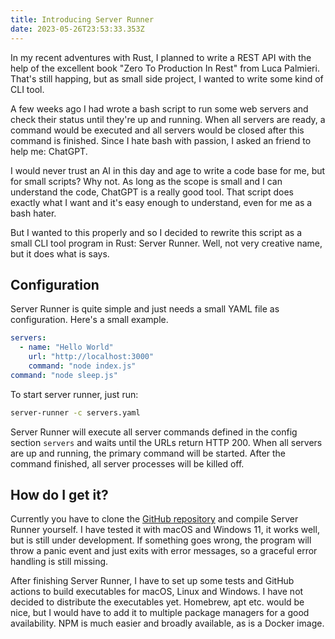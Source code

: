 ```yaml
---
title: Introducing Server Runner
date: 2023-05-26T23:53:33.353Z
---
```

In my recent adventures with Rust, I planned to write a REST API with the help of the excellent book "Zero To Production In Rest" from Luca Palmieri. That's still happing, but as small side project, I wanted to write some kind of CLI tool.

A few weeks ago I had wrote a bash script to run some web servers and check their status until they're up and running. When all servers are ready, a command would be executed and all servers would be closed after this command is finished. Since I hate bash with passion, I asked an friend to help me: ChatGPT. 

I would never trust an AI in this day and age to write a code base for me, but for small scripts? Why not. As long as the scope is small and I can understand the code, ChatGPT is a really good tool. That script does exactly what I want and it's easy enough to understand, even for me as a bash hater.

But I wanted to this properly and so I decided to rewrite this script as a small CLI tool program in Rust: Server Runner. Well, not very creative name, but it does what is says.

## Configuration

Server Runner is quite simple and just needs a small YAML file as configuration. Here's a small example.

~~~ yaml
servers:
  - name: "Hello World"
    url: "http://localhost:3000"
    command: "node index.js"
command: "node sleep.js"
~~~

To start server runner, just run:

~~~ sh
server-runner -c servers.yaml
~~~

Server Runner will execute all server commands defined in the config section `servers` and waits until the URLs return HTTP 200. When all servers are up and running, the primary command will be started. After the command finished, all server processes will be killed off.

## How do I get it?

Currently you have to clone the [GitHub repository](https://github.com/webcodr/server-runner) and compile Server Runner yourself. I have tested it with macOS and Windows 11, it works well, but is still under development. If something goes wrong, the program will throw a panic event and just exits with error messages, so a graceful error handling is still missing.

After finishing Server Runner, I have to set up some tests and GitHub actions to build executables for macOS, Linux and Windows. I have not decided to distribute the executables yet. Homebrew, apt etc. would be nice, but I would have to add it to multiple package managers for a good availability. NPM is much easier and broadly available, as is a Docker image. 